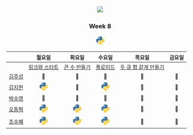 <div align="center">
  <h3><img src="https://user-images.githubusercontent.com/46666296/133788774-1bba4108-db05-4d35-88ac-e355f29040a0.png"></h3>

  ### <center>**Week 8**</center>
  <!--Python-->
  <img src="https://raw.githubusercontent.com/vscode-icons/vscode-icons/master/icons/file_type_python.svg" height="25"/>
  
  <!--문제를 풀었으면 위의 아이콘을 복사해서 붙여넣기-->
  <!--링크 삽입할 때 Forked Repo(개인 저장소)가 아닌 Remote Repo(원본 저장소) 주소를 붙여넣을 것-->
  ||월요일|화요일|수요일|목요일|금요일|
  |:---------------:|:---------------:|:---------------:|:---------------:|:---------------:|:---------------:|
  ||[링크와 스타트](https://www.acmicpc.net/problem/15661)|[큰 수 만들기](https://school.programmers.co.kr/learn/courses/30/lessons/42883)|[플로이드](https://www.acmicpc.net/problem/11404)|[두 큐 합 같게 만들기](https://school.programmers.co.kr/learn/courses/30/lessons/118667)|[]()|
  |[김주성](https://github.com/kjs2109)| 🧠 | 🧠 | 🧠 | 🧠 | 🧠 |
  |[김지현](https://github.com/codehyunn)| [<img src="https://raw.githubusercontent.com/vscode-icons/vscode-icons/master/icons/file_type_python.svg" height="25"/>](./BOJ15661_김지현.py) | 🧠 | [<img src="https://raw.githubusercontent.com/vscode-icons/vscode-icons/master/icons/file_type_python.svg" height="25"/>](./BOJ11404_김지현.py) | 🧠 | 🧠 |
  |[박수영](https://github.com/nstalways)| 🧠 | 🧠 | 🧠 | 🧠 | 🧠 |
  |[오동혁](https://github.com/97DongHyeokOH)|[<img src="https://raw.githubusercontent.com/vscode-icons/vscode-icons/master/icons/file_type_python.svg" height="25"/>](./BOJ15661_오동혁.py)|[<img src="https://raw.githubusercontent.com/vscode-icons/vscode-icons/master/icons/file_type_python.svg" height="25"/>](./큰_수_만들기_오동혁.py)|[<img src="https://raw.githubusercontent.com/vscode-icons/vscode-icons/master/icons/file_type_python.svg" height="25"/>](./BOJ11404_오동혁.py)| 🧠 | 🧠 |
  |[조수혜](https://github.com/suhyehye)| <img src="https://raw.githubusercontent.com/vscode-icons/vscode-icons/master/icons/file_type_python.svg" height="25"/> | <img src="https://raw.githubusercontent.com/vscode-icons/vscode-icons/master/icons/file_type_python.svg" height="25"/> | <img src="https://raw.githubusercontent.com/vscode-icons/vscode-icons/master/icons/file_type_python.svg" height="25"/> | 🧠 | 🧠 |
</div>
